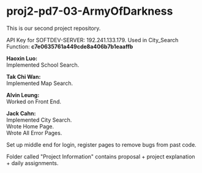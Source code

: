 proj2-pd7-03-ArmyOfDarkness
===========================

This is our second project repository. 

API Key for SOFTDEV-SERVER: 192.241.133.179. Used in City_Search Function: <b> c7e0635761a449cde8a406b7b1eaaffb </b>

<b> Haoxin Luo: </b>  
Implemented School Search.

<b> Tak Chi Wan: </b>  
Implemented Map Search. 

<b> Alvin Leung: </b>  
Worked on Front End. 

<b> Jack Cahn:</b>  
Implemented City Search.  
Wrote Home Page.   
Wrote All Error Pages.    

Set up middle end for login, register pages to remove bugs from past code.   

Folder called "Project Information" contains proposal + project explanation + daily assignments. 
